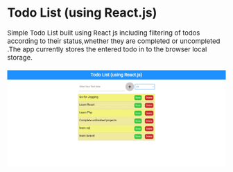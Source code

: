 <h1>Todo List (using React.js)</h1>
<p style="font-size:15px; margin:20px 0px;">Simple Todo List built using React js including filtering of todos according to their status,whether they are completed or uncompleted .The app currently stores the entered todo in to the browser local storage. </p>
<img src="./public/assets/images/snap1.jpg">
